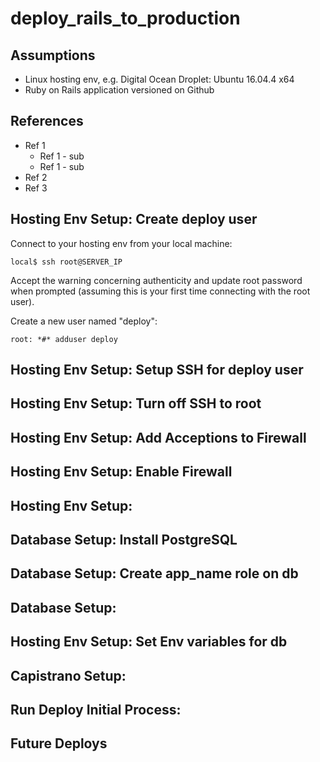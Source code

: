 # deploy_rails_to_production

## Assumptions

* Linux hosting env, e.g. Digital Ocean Droplet: Ubuntu 16.04.4 x64 
* Ruby on Rails application versioned on Github

## References 

* Ref 1
  * Ref 1 - sub 
  * Ref 1 - sub
* Ref 2
* Ref 3

## Hosting Env Setup: Create deploy user

Connect to your hosting env from your local machine:
```
local$ ssh root@SERVER_IP
```
Accept the warning concerning authenticity and update root password when prompted (assuming this is your first time connecting with the root user).

Create a new user named "deploy":
```
root: *#* adduser deploy
```


## Hosting Env Setup: Setup SSH for deploy user

## Hosting Env Setup: Turn off SSH to root

## Hosting Env Setup: Add Acceptions to Firewall

## Hosting Env Setup: Enable Firewall 

## Hosting Env Setup: 

## Database Setup: Install PostgreSQL

## Database Setup: Create app_name role on db

## Database Setup:

## Hosting Env Setup: Set Env variables for db

## Capistrano Setup:

## Run Deploy Initial Process:

## Future Deploys
